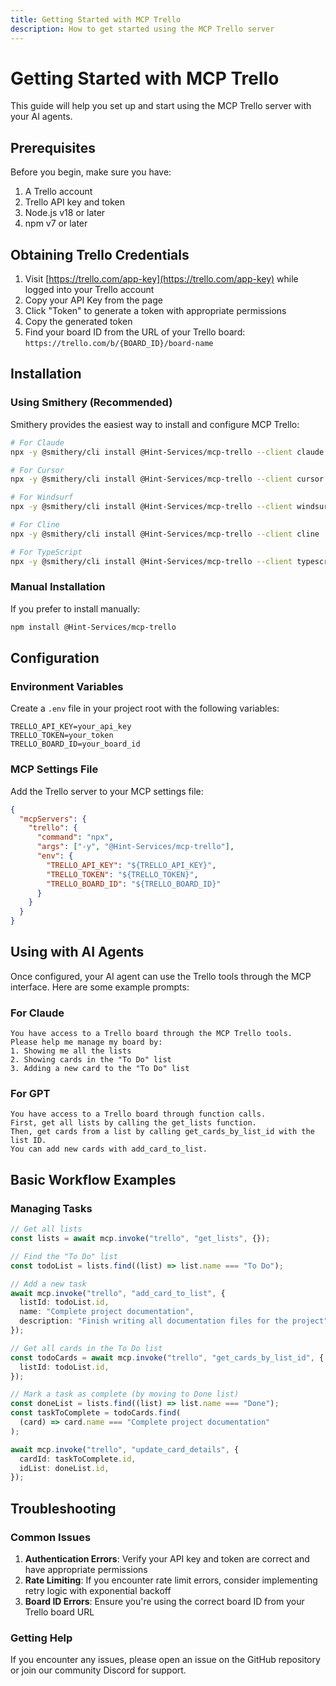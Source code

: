 ```yaml
---
title: Getting Started with MCP Trello
description: How to get started using the MCP Trello server
---
```


# Getting Started with MCP Trello

This guide will help you set up and start using the MCP Trello server with your AI agents.

## Prerequisites

Before you begin, make sure you have:

1. A Trello account
2. Trello API key and token
3. Node.js v18 or later
4. npm v7 or later

## Obtaining Trello Credentials

1. Visit [https://trello.com/app-key](https://trello.com/app-key) while logged into your Trello account
2. Copy your API Key from the page
3. Click "Token" to generate a token with appropriate permissions
4. Copy the generated token
5. Find your board ID from the URL of your Trello board: `https://trello.com/b/{BOARD_ID}/board-name`

## Installation

### Using Smithery (Recommended)

Smithery provides the easiest way to install and configure MCP Trello:

```bash
# For Claude
npx -y @smithery/cli install @Hint-Services/mcp-trello --client claude

# For Cursor
npx -y @smithery/cli install @Hint-Services/mcp-trello --client cursor

# For Windsurf
npx -y @smithery/cli install @Hint-Services/mcp-trello --client windsurf

# For Cline
npx -y @smithery/cli install @Hint-Services/mcp-trello --client cline

# For TypeScript
npx -y @smithery/cli install @Hint-Services/mcp-trello --client typescript
```

### Manual Installation

If you prefer to install manually:

```bash
npm install @Hint-Services/mcp-trello
```

## Configuration

### Environment Variables

Create a `.env` file in your project root with the following variables:

```
TRELLO_API_KEY=your_api_key
TRELLO_TOKEN=your_token
TRELLO_BOARD_ID=your_board_id
```

### MCP Settings File

Add the Trello server to your MCP settings file:

```json
{
  "mcpServers": {
    "trello": {
      "command": "npx",
      "args": ["-y", "@Hint-Services/mcp-trello"],
      "env": {
        "TRELLO_API_KEY": "${TRELLO_API_KEY}",
        "TRELLO_TOKEN": "${TRELLO_TOKEN}",
        "TRELLO_BOARD_ID": "${TRELLO_BOARD_ID}"
      }
    }
  }
}
```

## Using with AI Agents

Once configured, your AI agent can use the Trello tools through the MCP interface. Here are some example prompts:

### For Claude

```
You have access to a Trello board through the MCP Trello tools.
Please help me manage my board by:
1. Showing me all the lists
2. Showing cards in the "To Do" list
3. Adding a new card to the "To Do" list
```

### For GPT

```
You have access to a Trello board through function calls.
First, get all lists by calling the get_lists function.
Then, get cards from a list by calling get_cards_by_list_id with the list ID.
You can add new cards with add_card_to_list.
```

## Basic Workflow Examples

### Managing Tasks

```typescript
// Get all lists
const lists = await mcp.invoke("trello", "get_lists", {});

// Find the "To Do" list
const todoList = lists.find((list) => list.name === "To Do");

// Add a new task
await mcp.invoke("trello", "add_card_to_list", {
  listId: todoList.id,
  name: "Complete project documentation",
  description: "Finish writing all documentation files for the project",
});

// Get all cards in the To Do list
const todoCards = await mcp.invoke("trello", "get_cards_by_list_id", {
  listId: todoList.id,
});

// Mark a task as complete (by moving to Done list)
const doneList = lists.find((list) => list.name === "Done");
const taskToComplete = todoCards.find(
  (card) => card.name === "Complete project documentation"
);

await mcp.invoke("trello", "update_card_details", {
  cardId: taskToComplete.id,
  idList: doneList.id,
});
```

## Troubleshooting

### Common Issues

1. **Authentication Errors**: Verify your API key and token are correct and have appropriate permissions
2. **Rate Limiting**: If you encounter rate limit errors, consider implementing retry logic with exponential backoff
3. **Board ID Errors**: Ensure you're using the correct board ID from your Trello board URL

### Getting Help

If you encounter any issues, please open an issue on the GitHub repository or join our community Discord for support.
